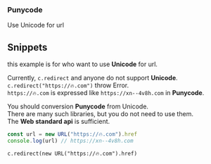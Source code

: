 ### Punycode
Use Unicode for url

## Snippets

this example is for who want to use **Unicode** for url.  

Currently, `c.redirect` and anyone do not support **Unicode**.  
`c.redirect("https://🔥.com")` throw Error.  
`https://🔥.com` is expressed like `https://xn--4v8h.com` in **Punycode**.  

You should conversion **Punycode** from Unicode.  
There are many such libraries, but you do not need to use them.  
The **Web standard api** is sufficient.  

```typescript
const url = new URL("https://🔥.com").href
console.log(url) // https://xn--4v8h.com
```

`c.redirect(new URL("https://🔥.com").href)`
